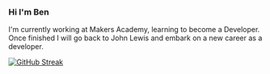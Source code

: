 ### Hi I'm Ben

I'm currently working at Makers Academy, learning to become a Developer.  Once finished I will go back to John Lewis and embark on a new career as a developer.

[![GitHub Streak](https://github-readme-streak-stats.herokuapp.com/?user=Ledders26)](https://git.io/streak-stats)

<!--
**Ledders26/Ledders26** is a ✨ _special_ ✨ repository because its `README.md` (this file) appears on your GitHub profile.

Here are some ideas to get you started:

- 🔭 I’m currently working on ...
- 🌱 I’m currently learning ...
- 👯 I’m looking to collaborate on ...
- 🤔 I’m looking for help with ...
- 💬 Ask me about ...
- 📫 How to reach me: ...
- 😄 Pronouns: ...
- ⚡ Fun fact: ...
-->

